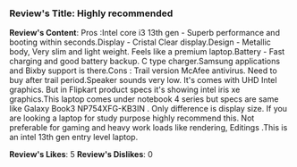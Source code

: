 ### Review's Title: Highly recommended

**Review's Content**:
Pros :Intel core i3 13th gen - Superb performance and booting within seconds.Display - Cristal Clear display.Design - Metallic body, Very slim and light weight. Feels like a premium laptop.Battery - Fast charging  and good battery backup. C type charger.Samsung applications and Bixby support is there.Cons : Trail version McAfee antivirus. Need to buy after trail period.Speaker sounds very low. It's comes with UHD Intel graphics. But in Flipkart product specs it's showing intel iris xe graphics.This laptop comes under notebook 4 series but specs are same like Galaxy Book3  NP754XFG-KB3IN . Only difference is display size. If you are looking a laptop for study purpose highly recommend this. Not preferable for gaming and heavy work loads like rendering, Editings .This is an intel 13th gen entry level laptop.

**Review's Likes**: 5
**Review's Dislikes**: 0
